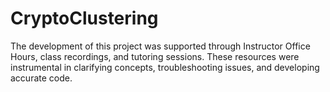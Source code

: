 # CryptoClustering
 
The development of this project was supported through Instructor Office Hours, class recordings, and tutoring sessions. These resources were instrumental in clarifying concepts, troubleshooting issues, and developing accurate code.
